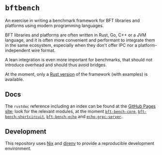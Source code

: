 # `bftbench`

An exercise in writing a benchmark framework for BFT libraries and platforms using modern programming languages.

BFT libraries and platforms are often written in Rust, Go, C++ or a JVM language, and it is often more convenient and performant to integrate them in the same ecosystem, especially when they don't offer IPC nor a platform-independent wire format.

A lean integration is even more important for benchmarks, that should not introduce overhead and should thus avoid bridges.

At the moment, only a [Rust version](./rust) of the framework (with examples) is available.

## Docs

The `rustdoc` reference including an index can be found at the [GitHub Pages site]; look for the relevant modules, at the moment [`bft-bench-core`], [`bft-bench-shortcircuit`], [`bft-bench-echo`] and [`echo-grpc-server`].

[GitHub Pages site]: https://dreamtimecircles.github.io/bftbench
[`bft-bench-core`]: https://dreamtimecircles.github.io/bftbench/bft_bench_core
[`bft-bench-shortcircuit`]: https://dreamtimecircles.github.io/bftbench/bft_bench_shortcircuit
[`bft-bench-echo`]: https://dreamtimecircles.github.io/bftbench/bft_bench_echo
[`echo-grpc-server`]: https://dreamtimecircles.github.io/bftbench/echo_grpc_server

## Development

This repository uses [Nix](https://nixos.org/) and [direnv](https://direnv.net/) to provide a reproducible development environment.
